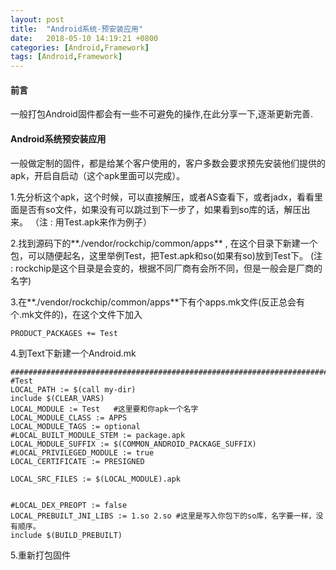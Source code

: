 ```yaml
---
layout: post
title:  "Android系统-预安装应用"
date:   2018-05-10 14:19:21 +0800
categories: [Android,Framework]
tags: [Android,Framework]
---
```


#### 前言
一般打包Android固件都会有一些不可避免的操作,在此分享一下,逐渐更新完善.

#### Android系统预安装应用
一般做定制的固件，都是给某个客户使用的，客户多数会要求预先安装他们提供的apk，开启自启动（这个apk里面可以完成）。

1.先分析这个apk，这个时候，可以直接解压，或者AS查看下，或者jadx，看看里面是否有so文件，如果没有可以跳过到下一步了，如果看到so库的话，解压出来。
（注 : 用Test.apk来作为例子）

2.找到源码下的**./vendor/rockchip/common/apps** , 在这个目录下新建一个包，可以随便起名，这里举例Test，把Test.apk和so(如果有so)放到Test下。
(注 : rockchip是这个目录是会变的，根据不同厂商有会所不同，但是一般会是厂商的名字)

3.在**./vendor/rockchip/common/apps**下有个apps.mk文件(反正总会有个.mk文件的)，在这个文件下加入 
```
PRODUCT_PACKAGES += Test
```

4.到Text下新建一个Android.mk
```
##############################################################################
#Test
LOCAL_PATH := $(call my-dir)
include $(CLEAR_VARS)
LOCAL_MODULE := Test   #这里要和你apk一个名字
LOCAL_MODULE_CLASS := APPS
LOCAL_MODULE_TAGS := optional
#LOCAL_BUILT_MODULE_STEM := package.apk
LOCAL_MODULE_SUFFIX := $(COMMON_ANDROID_PACKAGE_SUFFIX)
#LOCAL_PRIVILEGED_MODULE := true
LOCAL_CERTIFICATE := PRESIGNED
  
LOCAL_SRC_FILES := $(LOCAL_MODULE).apk 


#LOCAL_DEX_PREOPT := false
LOCAL_PREBUILT_JNI_LIBS := 1.so 2.so #这里是写入你包下的so库，名字要一样，没有顺序。 
include $(BUILD_PREBUILT) 
```

5.重新打包固件









